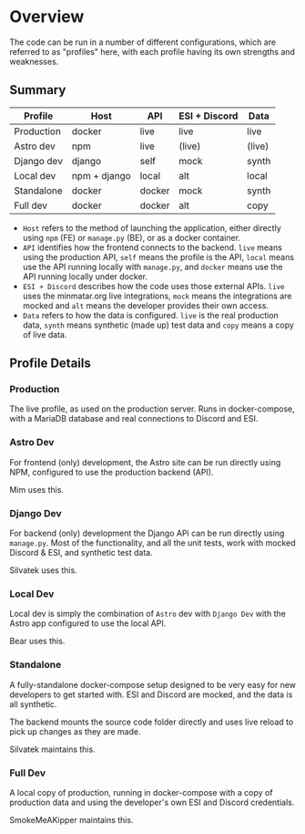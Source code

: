 # Overview

The code can be run in a number of different configurations, which are referred to as "profiles" here, with each profile having its own strengths and weaknesses.

## Summary

| Profile | Host | API | ESI + Discord | Data
| ------- | - | - | - | - |
| Production | docker | live  | live | live |
| Astro dev | npm | live  | (live) | (live) |
| Django dev | django | self | mock  | synth |
| Local dev | npm + django | local | alt | local |
| Standalone | docker | docker | mock  | synth | 
| Full dev | docker | docker | alt | copy

* `Host` refers to the method of launching the application, either directly using `npm` (FE) or `manage.py` (BE), or as a docker container.
* `API` identifies how the frontend connects to the backend. `live` means using the production API, `self` means the profile is the API, `local` means use the API running locally with `manage.py`, and `docker` means use the API running locally under docker.
* `ESI + Discord` describes how the code uses those external APIs. `live` uses the minmatar.org live integrations, `mock` means the integrations are mocked and `alt` means the developer provides their own access.
* `Data` refers to how the data is configured. `live` is the real production data, `synth` means synthetic (made up) test data and `copy` means a copy of live data.

## Profile Details

### Production
The live profile, as used on the production server. Runs in docker-compose, with a MariaDB database and
real connections to Discord and ESI.

### Astro Dev
For frontend (only) development, the Astro site can be run directly using NPM, configured to use the production backend (API). 

Mim uses this.

### Django Dev
For backend (only) development the Django APi can be run directly using `manage.py`. Most of the functionality, and all the unit tests, work with mocked Discord & ESI, and synthetic test data.

Silvatek uses this.

### Local Dev
Local dev is simply the combination of `Astro` dev with `Django Dev` with the Astro app configured to use the local API.

Bear uses this.

### Standalone
A fully-standalone docker-compose setup designed to be very easy for new developers to get started with. ESI and Discord are mocked, and the data is all synthetic.

The backend mounts the source code folder directly and uses live reload to pick up changes as they are made.

Silvatek maintains this.

### Full Dev
A local copy of production, running in docker-compose with a copy of production data and using the developer's own ESI and Discord credentials.

SmokeMeAKipper maintains this.
